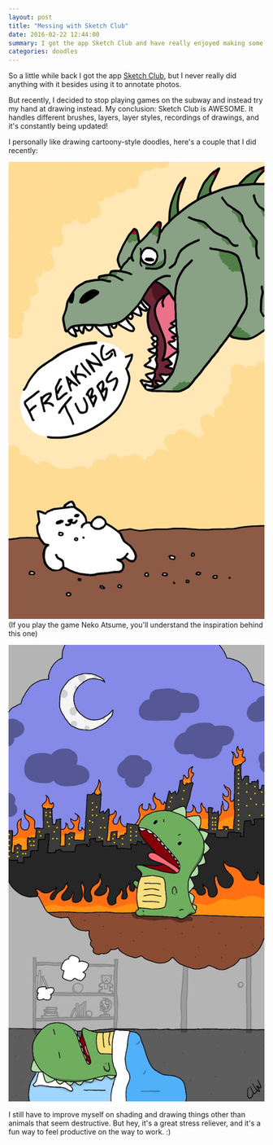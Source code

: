 ```yaml
---
layout: post
title: "Messing with Sketch Club"
date: 2016-02-22 12:44:00
summary: I got the app Sketch Club and have really enjoyed making some fun drawings!
categories: doodles
---
```


So a little while back I got the app [Sketch Club](http://app.sketchclub.com/), but I never really did anything with it besides using it to annotate photos.

But recently, I decided to stop playing games on the subway and instead try my hand at drawing instead.  My conclusion: Sketch Club is AWESOME.
It handles different brushes, layers, layer styles, recordings of drawings, and it's constantly being updated!

I personally like drawing cartoony-style doodles, here's a couple that I did recently:

![pic](/assets/freakingtubbs.jpg)
(If you play the game Neko Atsume, you'll understand the inspiration behind this one)

![pic](/assets/totto.jpg)

I still have to improve myself on shading and drawing things other than animals that seem destructive.  But hey, it's a great stress reliever, and it's a fun way to feel productive on the way to work. :)
